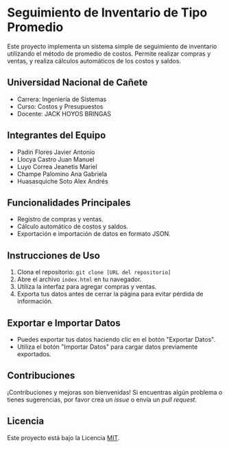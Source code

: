 # Seguimiento de Inventario de Tipo Promedio

Este proyecto implementa un sistema simple de seguimiento de inventario utilizando el método de promedio de costos. Permite realizar compras y ventas, y realiza cálculos automáticos de los costos y saldos.

## Universidad Nacional de Cañete
- Carrera: Ingeniería de Sistemas
- Curso: Costos y Presupuestos
- Docente: JACK HOYOS BRINGAS

## Integrantes del Equipo
- Padin Flores Javier Antonio
- Llocya Castro Juan Manuel
- Luyo Correa Jeanetis Mariel
- Champe Palomino Ana Gabriela
- Huasasquiche Soto Alex Andrés

## Funcionalidades Principales
- Registro de compras y ventas.
- Cálculo automático de costos y saldos.
- Exportación e importación de datos en formato JSON.

## Instrucciones de Uso
1. Clona el repositorio: `git clone [URL del repositorio]`
2. Abre el archivo `index.html` en tu navegador.
3. Utiliza la interfaz para agregar compras y ventas.
4. Exporta tus datos antes de cerrar la página para evitar pérdida de información.

## Exportar e Importar Datos
- Puedes exportar tus datos haciendo clic en el botón "Exportar Datos".
- Utiliza el botón "Importar Datos" para cargar datos previamente exportados.

## Contribuciones
¡Contribuciones y mejoras son bienvenidas! Si encuentras algún problema o tienes sugerencias, por favor crea un *issue* o envía un *pull request*.

## Licencia
Este proyecto está bajo la Licencia [MIT](LICENSE).

